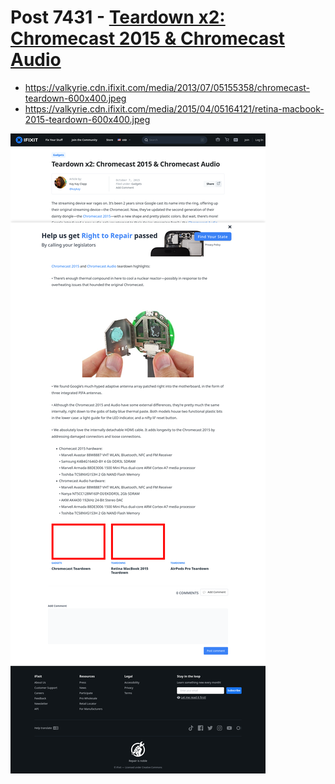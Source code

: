 # Post 7431 - [Teardown x2: Chromecast 2015 &#038; Chromecast Audio](https://www.ifixit.com/News/7431/chromecast-2015-audio)

- https://valkyrie.cdn.ifixit.com/media/2013/07/05155358/chromecast-teardown-600x400.jpeg
- https://valkyrie.cdn.ifixit.com/media/2015/04/05164121/retina-macbook-2015-teardown-600x400.jpeg

![screencap](screenshots/32e1c731-ba98-4741-8657-a0705e1cb903.png)
